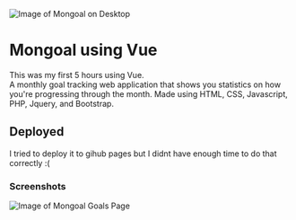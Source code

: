 ![Image of Mongoal on Desktop](http://patrickmalara.com/projectimages/MongoalVue.png)
# Mongoal using Vue

This was my first 5 hours using Vue.  
A monthly goal tracking web application that shows you statistics on how you're progressing through the month. Made using HTML, CSS, Javascript, PHP, Jquery, and Bootstrap. 

## Deployed

I tried to deploy it to gihub pages but I didnt have enough time to do that correctly :(

### Screenshots

![Image of Mongoal Goals Page](http://patrickmalara.com/projectimages/MongoalVue2.png)

